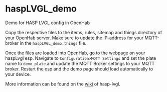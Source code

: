 # haspLVGL_demo
Demo for HASP LVGL config in OpenHab

Copy the respective files to the items, rules, sitemap and things directory of your OpenHab server.
Make sure to update the IP-address for your MQTT-broker in the `haspLVGL_demo.things` file.

Once the files are loaded into OpenHab, go to the webpage on your haspLvgl esp. Navigate to `Configuration>MQTT Settings` and set the plate name to `demo_plate` and update the MQTT Broker settings to your MQTT broker.
Restart the esp and the demo page should load automatically to your device.

More information can be found on the [wiki](https://github.com/fvanroie/hasp-lvgl/wiki) of hasp-lvgl. 